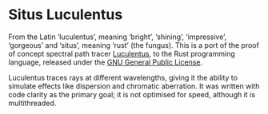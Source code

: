 Situs Luculentus
================

From the Latin ‘luculentus’, meaning ‘bright’, ‘shining’, ‘impressive’,
‘gorgeous’ and ‘situs’, meaning ‘rust’ (the fungus). This is a port of the
proof of concept spectral path tracer [Luculentus][luculentus], to the Rust
programming language, released under the [GNU General Public License][gplv3].

Luculentus traces rays at different wavelengths, giving it the ability
to simulate effects like dispersion and chromatic aberration. It was
written with code clarity as the primary goal; it is not optimised for
speed, although it is multithreaded.

[luculentus]: https://github.com/ruud-v-a/luculentus
[gplv3]:      https://www.gnu.org/licenses/gpl.html

